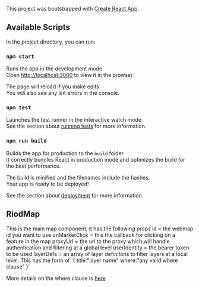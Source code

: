 This project was bootstrapped with [Create React App](https://github.com/facebook/create-react-app).

## Available Scripts

In the project directory, you can run:

### `npm start`

Runs the app in the development mode.<br>
Open [http://localhost:3000](http://localhost:3000) to view it in the browser.

The page will reload if you make edits.<br>
You will also see any lint errors in the console.

### `npm test`

Launches the test runner in the interactive watch mode.<br>
See the section about [running tests](https://facebook.github.io/create-react-app/docs/running-tests) for more information.

### `npm run build`

Builds the app for production to the `build` folder.<br>
It correctly bundles React in production mode and optimizes the build for the best performance.

The build is minified and the filenames include the hashes.<br>
Your app is ready to be deployed!

See the section about [deployment](https://facebook.github.io/create-react-app/docs/deployment) for more information.

## RiodMap

This is the main map component, it has the following props
id = the webmap id you want to use
onMarkerClick = this the callback for clicking on a feature in the map
proxyUrl = the url to the proxy which will handle authentication and filtering at a global level
userIdentity = the bearer token to be used
layerDefs = an array of layer definitons to filter layers at a local level. This has the form of 
'{
  title:"layer name"
  where:"any valid where clause"
}'

More details on the where clause is [here](https://developers.arcgis.com/javascript/latest/api-reference/esri-layers-FeatureLayer.html#definitionExpression)



